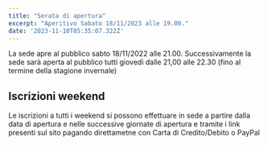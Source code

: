 ```yaml
---
title: "Serata di apertura"
excerpt: "Aperitivo Sabato 18/11/2023 alle 19.00."
date: '2023-11-10T05:35:07.322Z'
---
```


La sede apre al pubblico sabto 18/11/2022 alle 21.00.
Successivamente la sede sarà aperta al pubblico tutti giovedì dalle 21,00 alle 22.30 (fino al termine della stagione invernale)

## Iscrizioni weekend

Le iscrizioni a tutti i weekend si possono effettuare in sede a partire dalla data di apertura e nelle successive giornate di apertura e tramite i link presenti sul sito pagando direttametne con Carta di Credito/Debito o PayPal
